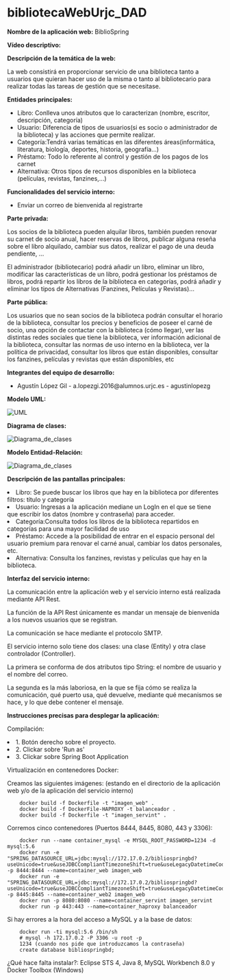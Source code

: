 # bibliotecaWebUrjc_DAD

**Nombre de la aplicación web:** BiblioSpring

**Vídeo descriptivo:**
[![]()](https://www.youtube.com/watch?v=Djd3V6I50sE)

**Descripción de la temática de la web:**
<p>La web consistirá en proporcionar servicio de una biblioteca tanto a usuarios que quieran hacer uso de la misma o tanto al bibliotecario para realizar todas las tareas de gestión que se necesitase. </p>

**Entidades principales:**
<ul>
<li>Libro: Conlleva unos atributos que lo caracterizan (nombre, escritor, descripción, categoría) </li>
<li>Usuario: Diferencia de tipos de usuarios(si es socio o administrador de la biblioteca) y las acciones que permite realizar.</li>
<li>Categoría:Tendrá varias temáticas en las diferentes áreas(informática, literatura, biología, deportes, historia, geografía...)</li>
<li>Préstamo: Todo lo referente al control y gestión de los pagos de los carnet</li>
<li>Alternativa: Otros tipos de recursos disponibles en la biblioteca (películas, revistas, fanzines,...) </li>
</ul>

**Funcionalidades del servicio interno:**
<ul>
<li>Enviar un correo de bienvenida al registrarte</li>
</ul>  

**Parte privada:**
<p>Los socios de la biblioteca pueden alquilar libros, también pueden renovar su carnet de socio anual, hacer reservas de libros, publicar alguna reseña sobre el libro alquilado, cambiar sus datos, realizar el pago de una deuda pendiente, ... </p>
<p>El administrador (bibliotecario) podrá añadir un libro, eliminar un libro, modificar las características de un libro, podrá gestionar los préstamos de libros, podrá repartir los libros de la biblioteca en categorías, podrá añadir y eliminar los tipos de Alternativas (Fanzines, Películas y Revistas)... </p>

**Parte pública:**
<p>Los usuarios que no sean socios de la biblioteca podrán consultar el horario de la biblioteca, consultar los precios y beneficios de poseer el carné de socio, una opción de contactar con la biblioteca (cómo llegar), ver las distintas redes sociales que tiene la biblioteca, ver información adicional de la biblioteca, consultar las normas de uso interno en la biblioteca, ver la política de privacidad, consultar los libros que están disponibles, consultar los fanzines, películas y revistas que están disponibles, etc</p>

**Integrantes del equipo de desarrollo:**
<ul>
<li> Agustín López Gil - a.lopezgi.2016@alumnos.urjc.es - agustinlopezg</li>
</ul>

**Modelo UML:**

![UML](https://github.com/agustinlopezg/bibliotecaWebUrjc_DAD/blob/master/UML_FASE4.jpg?raw=true)    

**Diagrama de clases:**

![Diagrama_de_clases](https://github.com/agustinlopezg/bibliotecaWebUrjc_DAD/blob/master/diagramaClasesDAD_fase3.jpg?raw=true)
      
**Modelo Entidad-Relación:**

![Diagrama_de_clases](https://github.com/agustinlopezg/bibliotecaWebUrjc_DAD/blob/master/MODELO_E_R.png?raw=true)
     
**Descripción de las pantallas principales:** 

<li>Libro: Se puede buscar los libros que hay en la biblioteca por diferentes filtros: título y categoría </li>
<li>Usuario: Ingresas a la aplicación mediane un LogIn en el que se tiene que escribir los datos (nombre y contraseña) para acceder.</li>
<li>Categoría:Consulta todos los libros de la biblioteca repartidos en categorías para una mayor facilidad de uso</li>
<li>Préstamo: Accede a la posibilidad de entrar en el espacio personal del usuario premium para renovar el carné anual, cambiar los datos personales, etc.</li>
<li>Alternativa: Consulta los fanzines, revistas y películas que hay en la biblioteca. </li>


**Interfaz del servicio interno:** 
<p> La comunicación entre la aplicación web y el servicio interno está realizada mediante API Rest.</p>
<p> La función de la API Rest únicamente es mandar un mensaje de bienvenida a los nuevos usuarios que se registran. </p>
<p> La comunicación se hace mediante el protocolo SMTP. </p>
<p> El servicio interno solo tiene dos clases: una clase (Entity) y otra clase controlador (Controller).</p>
<p> La primera se conforma de dos atributos tipo String: el nombre de usuario y el nombre del correo.</p>
<p> La segunda es la más laboriosa, en la que se fija cómo se realiza la comunicación, qué puerto usa, qué devuelve, mediante qué mecanismos se hace, y lo que debe contener el mensaje.</p>


**Instrucciones precisas para desplegar la aplicación:**
<p> Compilación: 
	<li> 1. Botón derecho sobre el proyecto. </li> 
	<li> 2. Clickar sobre 'Run as' </li>
	<li> 3. Clickar sobre Spring Boot Application </li> </p>
     
<p>Virtualización en contenedores Docker:</p>

Creamos las siguientes imágenes: (estando en el directorio de la aplicación web y/o de la aplicación del servicio interno)

		docker build -f Dockerfile -t "imagen_web" .
		docker build -f DockerFile-HAPROXY -t balanceador .
		docker build -f Dockerfile -t "imagen_servint" .

Corremos cinco contenedores (Puertos 8444, 8445, 8080, 443 y 3306):
	
		docker run --name container_mysql -e MYSQL_ROOT_PASSWORD=1234 -d mysql:5.6
		docker run -e "SPRING_DATASOURCE_URL=jdbc:mysql://172.17.0.2/bibliospringbd?useUnicode=true&useJDBCCompliantTimezoneShift=true&useLegacyDatetimeCode=false&serverTimezone=UTC" -p 8444:8444 --name=container_web imagen_web
	   	docker run -e "SPRING_DATASOURCE_URL=jdbc:mysql://172.17.0.2/bibliospringbd?useUnicode=true&useJDBCCompliantTimezoneShift=true&useLegacyDatetimeCode=false&serverTimezone=UTC" -p 8445:8445 --name=container_web2 imagen_web
		docker run -p 8080:8080 --name=container_servint imagen_servint
		docker run -p 443:443 --name=container_haproxy balanceador
            
Si hay errores a la hora del acceso a MySQL y a la base de datos:

		docker run -ti mysql:5.6 /bin/sh
		# mysql -h 172.17.0.2 -P 3306 -u root -p
		1234 (cuando nos pide que introduzcamos la contraseña)
		create database bibliospringbd;
                     
<p> ¿Qué hace falta instalar?: Eclipse STS 4, Java 8, MySQL Workbench 8.0 y Docker Toolbox (Windows) </p>      
      



